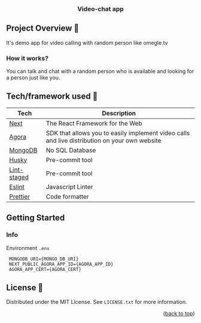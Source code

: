 <div id="top"></div>
<h3 align="center">Video-chat app</h3>


## Project Overview 🎉
It's demo app for video calling with random person like omegle.tv

### How it works?
You can talk and chat with a random person who is available and looking for a person just like you.

## Tech/framework used 🔧

| Tech                                                    | Description                              |
| ------------------------------------------------------- | ---------------------------------------- |
| [Next](https://nextjs.org/)                             | The React Framework for the Web          |
| [Agora](https://docs.agora.io/en/)                      | SDK that allows you to easily implement video calls and live distribution on your own website |
| [MongoDB](https://www.mongodb.com/)                     | No SQL Database                          |
| [Husky](https://github.com/okonet/lint-staged)          | Pre-commit tool                          |
| [Lint-staged](https://github.com/okonet/lint-staged)    | Pre-commit tool                          |
| [Eslint](https://eslint.org/)                           | Javascript Linter                        |
| [Prettier](https://prettier.io/)                        | Code formatter                           |

## Getting Started

### Info

Environment `.env`
   ```env
    MONGODB_URI={MONGO_DB_URI}
    NEXT_PUBLIC_AGORA_APP_ID={AGORA_APP_ID}
    AGORA_APP_CERT={AGORA_CERT}
   ``` 

## License 🔱

Distributed under the MIT License. See `LICENSE.txt` for more information.

<p align="right">(<a href="#top">back to top</a>)</p>
